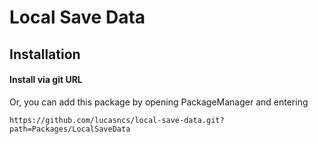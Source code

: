 # Local Save Data

## Installation

#### Install via git URL

Or, you can add this package by opening PackageManager and entering

```
https://github.com/lucasncs/local-save-data.git?path=Packages/LocalSaveData
```